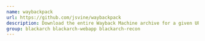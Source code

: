 ```yaml
---
name: waybackpack
url: https://github.com/jsvine/waybackpack
description: Download the entire Wayback Machine archive for a given URL.
group: blackarch blackarch-webapp blackarch-recon
---
```

